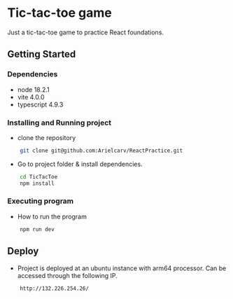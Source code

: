 # Tic-tac-toe game

Just a tic-tac-toe game to practice React foundations.


## Getting Started

### Dependencies

* node 18.2.1
* vite 4.0.0
* typescript 4.9.3

### Installing and Running project

* clone the repository
```bash
    git clone git@github.com:Arielcarv/ReactPractice.git
```
* Go to project folder & install dependencies.
```bash
    cd TicTacToe
    npm install
```
### Executing program

* How to run the program
```bash
    npm run dev
```

## Deploy
* Project is deployed at an ubuntu instance with arm64 processor. Can be accessed through the following IP.
```
    http://132.226.254.26/
```